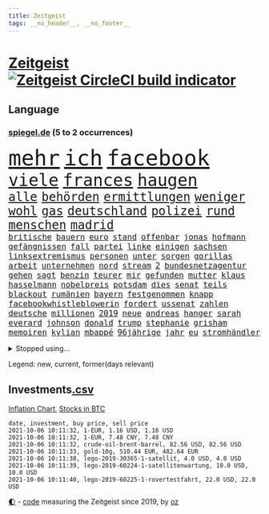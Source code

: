 ```yaml
---
title: Zeitgeist
tags: __no_header__, __no_footer__
---
```


# [Zeitgeist](https://oliz.io/zeitgeist/) [![Zeitgeist CircleCI build indicator](https://circleci.com/gh/ooz/zeitgeist.svg?style=shield)](https://circleci.com/gh/ooz/zeitgeist)

## Language

<h3><a href="https://www.spiegel.de" target="_blank">spiegel.de</a> (5 to 2 occurrences)</h3>
<p style="font-family:monospace">
<span style="font-size:32pt"><a href="news_links.html#mehr" class="current">mehr</a></span>
<span style="font-size:32pt"><a href="news_links.html#ich" class="current">ich</a></span>
<span style="font-size:32pt"><a href="news_links.html#facebook" class="current">facebook</a></span>
<br>
<span style="font-size:25pt"><a href="news_links.html#viele" class="current">viele</a></span>
<span style="font-size:25pt"><a href="news_links.html#frances" class="new">frances</a></span>
<span style="font-size:25pt"><a href="news_links.html#haugen" class="new">haugen</a></span>
<br>
<span style="font-size:18pt"><a href="news_links.html#alle" class="current">alle</a></span>
<span style="font-size:18pt"><a href="news_links.html#behörden" class="current">behörden</a></span>
<span style="font-size:18pt"><a href="news_links.html#ermittlungen" class="current">ermittlungen</a></span>
<span style="font-size:18pt"><a href="news_links.html#weniger" class="current">weniger</a></span>
<span style="font-size:18pt"><a href="news_links.html#wohl" class="current">wohl</a></span>
<span style="font-size:18pt"><a href="news_links.html#gas" class="current">gas</a></span>
<span style="font-size:18pt"><a href="news_links.html#deutschland" class="current">deutschland</a></span>
<span style="font-size:18pt"><a href="news_links.html#polizei" class="current">polizei</a></span>
<span style="font-size:18pt"><a href="news_links.html#rund" class="current">rund</a></span>
<span style="font-size:18pt"><a href="news_links.html#menschen" class="current">menschen</a></span>
<span style="font-size:18pt"><a href="news_links.html#madrid" class="current">madrid</a></span>
<br>
<span style="font-size:12pt"><a href="news_links.html#britische" class="current">britische</a></span>
<span style="font-size:12pt"><a href="news_links.html#bauern" class="current">bauern</a></span>
<span style="font-size:12pt"><a href="news_links.html#euro" class="current">euro</a></span>
<span style="font-size:12pt"><a href="news_links.html#stand" class="current">stand</a></span>
<span style="font-size:12pt"><a href="news_links.html#offenbar" class="current">offenbar</a></span>
<span style="font-size:12pt"><a href="news_links.html#jonas" class="current">jonas</a></span>
<span style="font-size:12pt"><a href="news_links.html#hofmann" class="current">hofmann</a></span>
<span style="font-size:12pt"><a href="news_links.html#gefängnissen" class="new">gefängnissen</a></span>
<span style="font-size:12pt"><a href="news_links.html#fall" class="current">fall</a></span>
<span style="font-size:12pt"><a href="news_links.html#partei" class="current">partei</a></span>
<span style="font-size:12pt"><a href="news_links.html#linke" class="current">linke</a></span>
<span style="font-size:12pt"><a href="news_links.html#einigen" class="current">einigen</a></span>
<span style="font-size:12pt"><a href="news_links.html#sachsen" class="current">sachsen</a></span>
<span style="font-size:12pt"><a href="news_links.html#linksextremismus" class="current">linksextremismus</a></span>
<span style="font-size:12pt"><a href="news_links.html#personen" class="current">personen</a></span>
<span style="font-size:12pt"><a href="news_links.html#unter" class="current">unter</a></span>
<span style="font-size:12pt"><a href="news_links.html#sorgen" class="current">sorgen</a></span>
<span style="font-size:12pt"><a href="news_links.html#gorillas" class="current">gorillas</a></span>
<span style="font-size:12pt"><a href="news_links.html#arbeit" class="current">arbeit</a></span>
<span style="font-size:12pt"><a href="news_links.html#unternehmen" class="current">unternehmen</a></span>
<span style="font-size:12pt"><a href="news_links.html#nord" class="current">nord</a></span>
<span style="font-size:12pt"><a href="news_links.html#stream" class="current">stream</a></span>
<span style="font-size:12pt"><a href="news_links.html#2" class="current">2</a></span>
<span style="font-size:12pt"><a href="news_links.html#bundesnetzagentur" class="current">bundesnetzagentur</a></span>
<span style="font-size:12pt"><a href="news_links.html#gehen" class="current">gehen</a></span>
<span style="font-size:12pt"><a href="news_links.html#sagt" class="current">sagt</a></span>
<span style="font-size:12pt"><a href="news_links.html#benzin" class="current">benzin</a></span>
<span style="font-size:12pt"><a href="news_links.html#teurer" class="current">teurer</a></span>
<span style="font-size:12pt"><a href="news_links.html#mir" class="current">mir</a></span>
<span style="font-size:12pt"><a href="news_links.html#gefunden" class="current">gefunden</a></span>
<span style="font-size:12pt"><a href="news_links.html#mutter" class="current">mutter</a></span>
<span style="font-size:12pt"><a href="news_links.html#klaus" class="current">klaus</a></span>
<span style="font-size:12pt"><a href="news_links.html#hasselmann" class="new">hasselmann</a></span>
<span style="font-size:12pt"><a href="news_links.html#nobelpreis" class="new">nobelpreis</a></span>
<span style="font-size:12pt"><a href="news_links.html#potsdam" class="current">potsdam</a></span>
<span style="font-size:12pt"><a href="news_links.html#dies" class="current">dies</a></span>
<span style="font-size:12pt"><a href="news_links.html#senat" class="current">senat</a></span>
<span style="font-size:12pt"><a href="news_links.html#teils" class="current">teils</a></span>
<span style="font-size:12pt"><a href="news_links.html#blackout" class="new">blackout</a></span>
<span style="font-size:12pt"><a href="news_links.html#rumänien" class="current">rumänien</a></span>
<span style="font-size:12pt"><a href="news_links.html#bayern" class="current">bayern</a></span>
<span style="font-size:12pt"><a href="news_links.html#festgenommen" class="current">festgenommen</a></span>
<span style="font-size:12pt"><a href="news_links.html#knapp" class="current">knapp</a></span>
<span style="font-size:12pt"><a href="news_links.html#facebookwhistleblowerin" class="new">facebookwhistleblowerin</a></span>
<span style="font-size:12pt"><a href="news_links.html#fordert" class="current">fordert</a></span>
<span style="font-size:12pt"><a href="news_links.html#ussenat" class="current">ussenat</a></span>
<span style="font-size:12pt"><a href="news_links.html#zahlen" class="current">zahlen</a></span>
<span style="font-size:12pt"><a href="news_links.html#deutsche" class="current">deutsche</a></span>
<span style="font-size:12pt"><a href="news_links.html#millionen" class="current">millionen</a></span>
<span style="font-size:12pt"><a href="news_links.html#2019" class="current">2019</a></span>
<span style="font-size:12pt"><a href="news_links.html#neue" class="current">neue</a></span>
<span style="font-size:12pt"><a href="news_links.html#andreas" class="current">andreas</a></span>
<span style="font-size:12pt"><a href="news_links.html#hanger" class="new">hanger</a></span>
<span style="font-size:12pt"><a href="news_links.html#sarah" class="current">sarah</a></span>
<span style="font-size:12pt"><a href="news_links.html#everard" class="new">everard</a></span>
<span style="font-size:12pt"><a href="news_links.html#johnson" class="current">johnson</a></span>
<span style="font-size:12pt"><a href="news_links.html#donald" class="current">donald</a></span>
<span style="font-size:12pt"><a href="news_links.html#trump" class="current">trump</a></span>
<span style="font-size:12pt"><a href="news_links.html#stephanie" class="new">stephanie</a></span>
<span style="font-size:12pt"><a href="news_links.html#grisham" class="new">grisham</a></span>
<span style="font-size:12pt"><a href="news_links.html#memoiren" class="new">memoiren</a></span>
<span style="font-size:12pt"><a href="news_links.html#kylian" class="current">kylian</a></span>
<span style="font-size:12pt"><a href="news_links.html#mbappé" class="current">mbappé</a></span>
<span style="font-size:12pt"><a href="news_links.html#96jährige" class="current">96jährige</a></span>
<span style="font-size:12pt"><a href="news_links.html#jahr" class="current">jahr</a></span>
<span style="font-size:12pt"><a href="news_links.html#eu" class="current">eu</a></span>
<span style="font-size:12pt"><a href="news_links.html#stromhändler" class="new">stromhändler</a></span>
</p>
<details>
<summary>Stopped using...</summary>
<p class="former" style="font-size:12pt">
armenien(348) boot(348) kino(348) richterin(348) syrien(348) andrea(347) autor(347) esken(347) himmel(347) innenstadt(347) main(347) reiche(347) saskia(347) untersuchungen(347) virologe(347) weise(347) weiten(347) wütet(347) erholt(346) hinweisen(346) niederländische(346) aufmerksamkeit(345) ausnahmezustand(345) bildungsministerin(345) dienst(345) entdeckte(345) ersatz(345) korrigiert(345) locker(345) solidarität(345) beteiligten(344) echte(344) kapitän(344) radikal(344) runter(344) san(344) sogenannte(344) sportdirektor(344) vermuten(344) vorantreiben(344) vorstellung(344) ankunft(343) arbeitgeber(343) badenwürttembergs(343) folgt(343) geschäft(343) illegale(343) kriminelle(343) kurzfristig(343) moderne(343) schülern(343) seitdem(343) unrecht(343) bars(342) benennt(342) diskutieren(342) fahrzeug(342) fühlt(342) gefüllt(342) radfahrer(342) reduziert(342) senken(342) vergangene(342) 8000(341) attackieren(341) betrugs(341) charlie(341) coronahilfen(341) erlitten(341) fallzahlen(341) folgte(341) gefechte(341) halben(341) infektionen(341) kampagne(341) notfalls(341) pferd(341) regen(341) stil(341) verhängen(341) verlust(341) zerstörung(341) zuhause(341) 2016(340) beamter(340) benjamin(340) beweisen(340) blockiert(340) finanzaufsicht(340) france(340) glimpflich(340) intensivbetten(340) leere(340) menge(340) schwierigkeiten(340) veränderte(340) wunsch(340) anlass(339) bahnhof(339) entlastet(339) gehalten(339) hans(339) israelische(339) konzernchef(339) schadet(339) verbreitung(339) wurzeln(339) überlebte(339) 99(338) arbeitslosigkeit(338) diego(338) durchgesetzt(338) erhielt(338) gelsenkirchen(338) grün(338) konfrontiert(338) nahen(338) patrick(338) schnee(338) schulze(338) stuft(338) stürmer(338) wirken(338) ärgert(338) aufnahme(337) ausgeschieden(337) bill(337) dreimal(337) eindämmen(337) entsprechende(337) gleichberechtigung(337) islamischen(337) metern(337) neuwagen(337) quote(337) scheidende(337) spaniens(337) stanley(337) swetlana(337) christine(336) durchsuchungen(336) fahrrad(336) gespalten(336) ii(336) islamischer(336) minute(336) tichanowskaja(336) wales(336) armenische(335) aufgegeben(335) bildungsforscher(335) einzig(335) entkommen(335) geprüft(335) langen(335) schuss(335) sicherte(335) standort(335) unterzeichnet(335) viren(335) übernahme(335) feuerwehrleute(334) meiner(334) metropolen(334) pocht(334) schlicht(334) studieren(334) unwetter(334) absage(333) geflogen(333) grundschüler(333) kollege(333) löw(333) model(333) treten(333) verfolgt(333) wissenschaft(333) eigentümer(332) fernen(332) lieferten(332) m(332) schwindet(332) vorsprung(332) weltwirtschaft(332) 81(331) brauche(331) coronapolitik(331) feiertagen(331) flüchtlingen(331) manuel(331) rechtsaußen(331) verabreicht(331) ecken(330) erregt(330) geschäftsführer(330) kanzlerkandidatur(330) leipzigs(330) netanyahu(330) vorgaben(330) drastischen(329) toter(329) wochenüberblick(329) abgebrochen(328) dahintersteckt(328) dir(328) erfüllt(328) karte(328) lambrecht(328) sinn(328) verantwortlichen(328) weltrekord(328) ereignisse(327) mama(327) stieß(327) erfindung(326) gesamten(326) robin(326) kontaktbeschränkungen(325) liefen(325) monats(325) verklagen(325) zukünftig(325) autobranche(324) brandstiftung(324) bushido(324) düstere(324) hadert(324) herzen(324) hob(324) inhalte(324) königin(324) streitet(324) bestand(323) fehlten(323) küstenwache(323) abgewiesen(322) varianten(322) abkehr(321) empfängt(321) vermissen(321) bob(320) kassel(320) angehörige(319) entscheidet(319) schneider(319) spaltet(319) umgebung(319) anlauf(318) ausrüstung(318) bundes(318) gewinn(318) niedrigere(318) präsenzunterricht(318) rollt(318) abgerissen(317) antrag(317) bruce(317) dfbpokal(317) nasa(317) riesig(317) abseits(316) brandenburger(316) retter(316) rose(316) terrorismus(316) aufgestellt(315) boomen(315) fortuna(315) schulschließungen(315) trauert(315) verbrennungsmotor(315) vergangen(315) erstickt(314) familienministerin(314) krebs(314) rettung(314) rot(314) betrogen(313) pushbacks(313) risikogruppen(313) handy(312) km/h(312) benötigte(311) intelligenz(311) kinderpornografie(311) gelandet(310) arbeitslose(309) erzbistum(309) haustür(309) spahns(309) weitermachen(309) flughafens(308) halbiert(308) schock(308) wirbel(308) aktivist(307) minderjährigen(307) bundeswehrsoldaten(306) mischung(305) beschlagnahmten(304) cover(304) diana(304) kleinkind(304) königshaus(304) reifen(302) reus(302) skizziert(302) festhalten(301) katharina(301) klees(301) paartherapeutin(301) emotionale(300) fördern(300) geht's(300) vorherrschaft(300) dr(299) präsidentschaft(299) günther(298) sammelte(298) schulz(298) drückt(297) sturms(297) beschaffung(296) grüner(296) susanne(295) foto(293) offensichtlich(293) überfordert(293) existenz(291) betrieben(290) engen(289) ertrank(289) fremden(288) stellenabbau(288) 56(287) bist(287) rache(285) daheim(284) erleichtern(284) schwimmen(283) drohung(282) möglichkeit(282) vereins(282) versammelt(281) 85(278) häuslicher(278) knüpft(278) würdigung(277) dreyer(276) malu(276) 34jährige(274) bundeskabinett(272) freiheiten(272) rechter(272) solches(272) genaue(268) impfdosis(267) abhilfe(266) bronze(266) würdigt(266) interviews(265) brutalen(263) herrschaft(263) vorbehalte(263) naomi(262) malaysia(261) pfleger(261) biontech/pfizer(260) gerammt(257) katzen(257) variante(256) partnerin(255) coronavakzine(252) eingesperrt(249) außergewöhnlich(247) jener(245) blitz(243) polizeibeamte(241) 95(240) zusätzlichen(238) öffnet(235) blaue(231) coronaimpfkampagne(231) hennigwellsow(231) kreuzung(231) iv(230) nachbarland(230) coronainzidenzen(227) ingolstadt(227) pablo(227) afrikanische(225) erkämpft(225) gewisse(225) lenkt(225) angemessene(221) schiebt(221) motiven(219) estland(217) etappe(214) heutige(214) datenschützer(211) flüsse(211) verlusten(211) traumberuf(210) zusammenbruch(206) herausfordern(205) soldatinnen(205) verteuert(204) schätzungen(203) chile(202) konkreten(202) trümmern(201) unzureichend(201) großbrand(200) echter(198) geschlossenen(198) stefanos(197) tsitsipas(197) gegnerin(196) kanye(196) abbruch(195) belgier(195) tvstar(195) linkenchefin(194) großmeister(190) verlaufen(190) oberverwaltungsgericht(188) unverständnis(188) usbehörde(188) lockte(185) ölkonzern(183) abgewehrt(182) beschreiben(181) gekippt(181) strebt(181) lucaapp(180) marvin(180) verantwortliche(178) erledigt(176) szenarien(176) beileid(175) dementieren(175) lacht(175) horrende(173) baku(172) leichtathleten(169) belgische(168) paralympics(168) vettel(168) bosch(167) drüber(166) koepfer(166) missglückten(166) besetzen(165) frontal(165) schafften(165) kürzester(164) nationalelf(164) passende(164) beleidigte(163) homophobe(163) rauf(163) teilzeit(163) wunde(163) kanzlerkandidatin(162) ken(162) proben(161) eigentore(160) mexikos(160) redbullpilot(160) gucken(158) zoff(158) rennstall(157) spürt(157) 350(155) erdoğans(155) landesverband(155) standorten(155) unis(155) cloud(153) packenden(153) tabu(153) aufreger(151) abzuwenden(150) heiter(150) heldin(150) pomp(150) broadway(148) frauenbundesliga(148) abbas(147) konkurrent(146) samoa(146) tunnel(146) nordamerika(145) exverfassungsschutzchef(144) knappe(144) nötigen(144) blutigen(143) regierungstruppen(143) ähnlichen(143) vergewaltiger(142) pflegen(141) hochrangige(138) schwimmerin(138) schädlichen(138) bereite(137) neukölln(137) reederei(137) sozialleistungen(137) weimarer(136) gegensatz(135) 1946(134) massachusetts(134) motorrad(134) poleposition(133) zweijähriges(133) todesfall(132) baerbocks(131) finales(130) transfer(130) genesene(129) albanien(128) einzelfall(128) großkonzerne(128) produkt(128) auseinandersetzen(127) machtoptionen(127) square(126) beispiellose(125) lediglich(125) louisa(125) ungerecht(125) verfilmung(125) wartete(125) 2013(124) vize(124) bretagne(123) konflikten(123) vorreiter(122) skateboarden(121) 41jährige(120) schönheit(120) heimkehr(119) schwule(118) usverteidigungsministerium(117) sahen(116) fähre(115) seltenes(115) herzog(114) antisemitische(113) heizkosten(113) schnäppchen(113) zentralrat(113) baum(112) kulturtipps(112) ticket(112) boy(111) eingestürzt(111) gewerkschafter(110) gewitter(109) nahostkonflikt(109) stärkere(109) riesiger(108) zugeschlagen(108) auszuschließen(107) erweitern(107) jamie(107) beschränkt(106) dorthin(106) elektro(106) erzielen(106) peinlich(106) rundfahrt(106) vermieten(106) vorsicht(106) familienministerium(105) gesprungen(105) kommentieren(105) solar(105) wessen(105) balkan(104) vertrauter(104) mangelhafter(103) überfielen(103) organisierten(102) revolutionieren(102) vielfaches(102) usstreitkräfte(101) heimischen(100) teuerung(100) decke(99) klaut(99) shell(99) wettbewerbshüter(99) zerstörungen(99) arrangieren(98) getreten(98) steuervergehen(98) angelique(97) ausreise(97) kolumbien(97) lahmlegen(97) streiken(97) arena(96) außergewöhnliches(96) menschenrechtsaktivistin(96) monaco(96) fünfjähriger(95) klettern(95) atomkraftwerk(94) pandemien(94) princess(94) unterschreibt(94) beschäftigung(93) künstlerische(92) comebackversuch(91) terroranschlägen(91) verspätet(91) abrechnungsbetrug(90) ausgebremst(90) bronzemedaille(90) ewa(90) ideale(90) pajor(90) schuster(90) 14jährige(89) gosens(89) gruppenphase(89) optisch(89) einfallstor(88) hunderttausenden(88) tool(88) zerstörte(88) alzheimer(87) knochen(87) kohlschreiber(87) soweit(87) hessische(86) kleinbus(86) massengrab(86) schlächter(86) 28jähriger(85) ardern(85) mach(85) naht(85) plage(85) stabilisieren(85) übergewicht(85) großstädter(84) halbleitermangel(84) jemals(84) meiden(84) pendler(84) warburgbank(84) zitierte(84) brandanschläge(83) briefwechsel(83) ertrinkt(83) gesänge(83) regierungsbündnis(83) systeme(83) sätzen(83) unterdrücken(83) ansprechen(82) deutschebanktochter(82) gerüchten(82) gescheiterten(82) lloyd(82) starkregen(82) unverändert(82) webber(82) bundespolizist(81) ronja(81) überzogene(81) aufgegangen(80) entsorgt(80) erdgeschoss(80) forderungskatalog(80) pizza(80) wahlkampfchef(80) begannen(79) kalifornischen(79) pflegebranche(79) verbünden(79) aktienfonds(78) brannte(78) ernste(78) hebel(78) logo(78) südeuropa(78) abwechslung(77) denis(77) ultrarechte(77) wale(77) abgerufen(76) auswärtige(76) datenschützern(76) kratzt(76) ladenöffnungen(76) religion(76) usmarine(76) zehnjährige(76) ansteckungsgefahr(75) betreuer(75) bruchteil(75) unterliegen(75) beeindruckende(74) grieche(74) hymne(74) sommerpause(74) behauptete(73) eingezogen(73) befristungen(72) fehlerhaft(72) riskante(72) trubel(72) besorgniserregend(71) börsenwert(71) rechenzentren(71) sehenswerten(71) standstreifen(71) verbesserungen(71) verlagern(71) 1963(70) blei(70) dfbnationalspieler(70) drogenbanden(70) klubszene(70) sklaverei(70) tierleid(70) umweltgründen(70) vormundschaft(70) gerichtlich(69) kader(69) millionenentschädigung(69) montreal(69) pandabären(69) totschlag(69) tragisches(69) uganda(69) gefährdeten(68) geurteilt(68) tatsachen(68) yang(68) großraum(67) nachbarin(67) schildern(67) stockt(67) willkür(67) 72(66) antrittsbesuch(66) existiert(66) monarchie(66) neugeborene(66) stränden(66) warteten(66) zurückgelassen(66) überflutete(66) polo(65) primož(65) roglič(65) straßenrand(65) sätze(65) chefs(64) heim(64) minijobs(64) restriktive(64) sechsjährige(64) süddeutschland(64) 24jährige(63) blasio(63) ginter(63) küssen(63) linkenfraktionschef(63) sciencefiction(63) wüten(63) bezweifelt(62) ed(62) euroraum(62) hauseinsturz(62) nevada(62) untersagen(62) vorfreude(62) gräbern(61) lukaku(61) primoz(61) roglic(61) romelu(61) swing(61) symptomen(61) wahlprogramme(61) wetterkatastrophen(61) bundesverkehrsminister(60) ridle(60) tagessieg(60) vermeintlicher(60) absurden(59) auslöste(59) axel(59) blutspritzer(59) coco(59) doppelerfolg(59) frühes(59) gauff(59) glatte(59) impfstoffproduktion(59) militärmaschine(59) murray(59) out(59) fläche(58) got(58) sieglos(58) usstützpunkt(58) berechnen(57) emviertelfinale(57) frauenrechtlerinnen(57) selbstmordanschlag(57) sichtbar(57) steuerkonzept(57) wäldern(57) überfüllte(57) auslandspodcast(56) aussagekräftig(56) evakuierung(56) fühlte(56) gemeinwohl(56) gleitet(56) hassverbrechen(56) kolumbianischen(56) oberbürgermeisterin(56) scannen(56) bliebe(55) etappen(55) flut(55) funktionär(55) leblos(55) slowene(55) ubahnstationen(55) bedeutenden(54) charlottesville(54) gebauten(54) impfraten(54) strikten(54) umzug(54) usarmee(54) vorgeschlagen(54) blind(53) daxkonzerne(53) lebten(53) meiste(53) resolution(53) technischen(53) begeisterung(52) hafer(52) politt(52) seltsam(52) träumten(52) aufwendig(51) belästigungen(51) erfolglos(51) errichtet(51) mdr(51) sommerloch(51) whistleblower(51) zugesprochen(51) erzieherinnen(50) schrecklich(50) unbestimmte(50) maps(49) prominent(49) sigrid(49) sturzbäche(49) augsburger(48) fluten(48) schleusen(48) stadions(48) y(48) 14jähriger(47) erkennbar(47) geschlossene(47) hoteleinsturz(47) signalwirkung(47) unsichtbar(47) zweifacher(47) beliebte(46) gelaufen(46) herzlich(46) lax(46) uswahlrecht(46) anschlagsserie(45) crown(45) erftstadt(45) gebeutelt(45) halbleiter(45) katastrophenschutz(45) mads(45) quälen(45) transferticker(45) ahr(44) flutgebieten(44) freundeskreis(44) manch(44) paralympicssieger(44) rehm(44) rennstrecke(44) wahlkampfs(44) wechselte(44) afghanischer(43) córdoba(43) holiday(43) juristischen(43) labore(43) ringe(43) spot(43) with(43) begründen(42) installiert(42) abfall(41) delegation(41) erftstadtblessem(41) gags(41) milliardengeschäft(41) olympisch(41) schätzt(41) spa(41) versäumt(41) badenbaden(40) iocpräsident(40) norddeutschland(40) qualifiziert(40) triathlon(40) dune(39) kanutin(39) kette(39) krisenmanagement(39) schwimmt(39) sinzig(39) bestimmtes(38) dirigentin(38) erfassung(38) goldmedaillen(38) leistungen(38) taekwondokämpferin(38) todesangst(38) wahlkampfdebatte(38) weltstars(38) deiche(37) hinkt(37) norweger(37) verbänden(37) verkaufte(37) abzugeben(36) aufsteigen(36) fukushima(36) fußgänger(36) moster(36) spezialteam(36) südfrankreich(36) wette(36) donda(35) gärtner(35) kais(35) kosmonauten(35) stromschlag(35) tunesier(35) wiedereröffnet(35) connor(34) lastenrad(34) marathon(34) feuerwehrleuten(33) fußballerin(33) usnotenbank(33) würdigen(33) lynchmord(32) querdenkerdemo(32) recklinghausen(32) hauptsache(31) kuriosem(31) kurzsichtig(31) neffe(31) stonehenge(31) streitthemen(31) tierreich(31) verpatzt(31) weitspringer(31) billigen(30) ertranken(30) querdenkerdemonstration(30) wolfratshausen(30) abflug(29) bilanzen(29) niklas(29) pandazwillinge(29) rutscht(29) schrank(29) whatsappnachrichten(29) ansage(28) gekocht(28) härteste(28) moratorium(28) querdenkerprotesten(28) uniform(28) zutiefst(28) binden(27) erging(27) feinstaub(27) griffin(27) gärtnern(27) rover(27) trio(27) verließen(27) windstrom(27) wochenenden(27) zivile(27) ächzt(27) cunha(26) entkam(26) gerissen(26) industriegebiet(26) personalausweis(26) shady(26) vermietet(26) verwüstete(26) öffentlicher(26) experimente(25) fiskus(25) kalifornier(25) konstruktion(25) paket(25) regnet(25) 70jährige(24) ibiza(24) polizeigewahrsam(24) schulstart(24) standorte(24) strafrechtliche(24) stralsund(24) usfirma(24) einspruch(23) geringsten(23) bezug(22) groko(22) toilettenpause(22) bekomme(21) hubschrauberabsturz(21) lernte(21) like(21) nordseeküste(21) rügen(21) 190(20) kumpel(20) midyatli(20) stagniert(20) surfen(20) unübersichtlich(20) ausbildungsverträge(19) banksykunstwerk(19) einschlug(19) fußballtrainer(19) warteschleife(19) werken(19) 15jährigen(18) demonstrierende(18) greifswald(18) speiseplan(18) uskardinal(18) achtet(17) freundinnen(17) muhammad(17) paralympischen(17) stone(17) vuelta(17) exminister(16) grünenfraktionschefin(16) knast(16) randerscheinung(16) waldes(16) windschutzscheibe(16) denverclanstar(15) mobbingvorwürfe(15) regalen(15) verbrannt(15) verfallen(15) agiert(14) bobic(14) bundesligastart(14) datteln(14) elvis(14) hochfahren(14) hoffenheim(14) händen(14) uneingeschränkt(14) absicherung(13) autopilot(13) dreijährige(13) einbringen(13) ernüchterung(13) johann(13) klopp(13) stoppten(13) dflchefin(12) evakuierungsflüge(12) flugzeugträgers(12) gene(12) neuesten(12) saisonauftakt(12) sicherheitsexperte(12) topstürmer(12) verspürt(12) beschimpfen(11) freundliche(11) fünfmal(11) talibanführer(11) verordnung(11)
</p>
</details>
<p>Legend: <span class="new">new</span>, <span class="current">current</span>, <span class="former">former(days relevant)</span></p>

## Investments[.csv](investments.csv)

[Inflation Chart](https://inflationchart.com),
[Stocks in BTC](https://stonksinbtc.xyz/)

```
date, investment, buy price, sell price
2021-10-06 10:11:32, 1-EUR, 1.16 USD, 1.16 USD
2021-10-06 10:11:32, 1-EUR, 7.48 CNY, 7.48 CNY
2021-10-06 10:11:32, crude-oil-brent-barrel, 82.56 USD, 82.56 USD
2021-10-06 10:11:33, gold-10g, 510.44 EUR, 482.64 EUR
2021-10-06 10:11:38, lego-2019-30365-1-satellit, 4.0 USD, 4.0 USD
2021-10-06 10:11:39, lego-2019-60224-1-satellitenwartung, 10.0 USD, 10.0 USD
2021-10-06 10:11:40, lego-2019-60225-1-rovertestfahrt, 22.0 USD, 22.0 USD
```

<footer>
<a href="javascript:toggleTheme()" class="nav">🌓</a>
- <a href="https://github.com/ooz/zeitgeist">code</a> measuring the Zeitgeist since 2019, by <a href="https://oliz.io">oz</a>
</footer>
